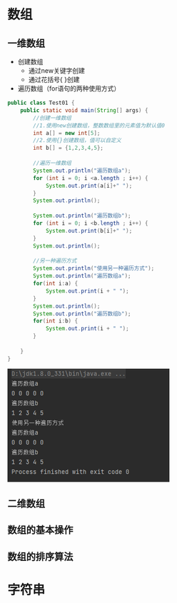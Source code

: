 # 数组

## 一维数组

- 创建数组
  - 通过new关键字创建
  - 通过花括号{ }创建
- 遍历数组（for语句的两种使用方式）

```java
public class Test01 {
    public static void main(String[] args) {
        //创建一维数组
        //1.使用new创建数组，整数数组里的元素值为默认值0
        int a[] = new int[5];
        //2.使用{}创建数组，值可以自定义
        int b[] = {1,2,3,4,5};

        //遍历一维数组
        System.out.println("遍历数组a");
        for (int i = 0; i <a.length ; i++) {
            System.out.print(a[i]+" ");
        }
        System.out.println();

        System.out.println("遍历数组b");
        for (int i = 0; i <b.length ; i++) {
            System.out.print(b[i]+" ");
        }
        System.out.println();

        //另一种遍历方式
        System.out.println("使用另一种遍历方式");
        System.out.println("遍历数组a");
        for(int i:a) {
            System.out.print(i + " ");
        }
        System.out.println();
        System.out.println("遍历数组b");
        for(int i:b) {
            System.out.print(i + " ");
        }

    }
}
```

![image-20220724163333078](image-20220724163333078.png)

## 二维数组



## 数组的基本操作

## 数组的排序算法

# 字符串